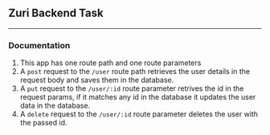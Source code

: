 ## Zuri Backend Task 
_____
### Documentation
1. This app has one route path and one route parameters 
2. A `post` request to the `/user` route path retrieves the user details in the request body and saves them in the database.
3. A `put` request to the `/user/:id` route parameter retrives the id in the request params, if it matches any id in the database it updates the user data in the database.
4. A `delete` request to the `/user/:id` route parameter deletes the user with the passed id.